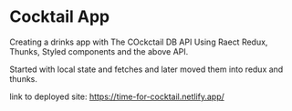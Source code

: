 # Cocktail App
Creating a drinks app with The COckctail DB API
Using Raect Redux, Thunks, Styled components and the above API.

Started with local state and fetches and later moved them into redux and thunks.

link to deployed site: https://time-for-cocktail.netlify.app/